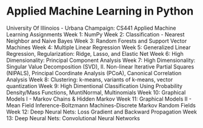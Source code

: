 # Applied Machine Learning in Python
University Of Illinoios - Urbana Champaign: CS441 Applied Machine Learning Assignments
Week 1: NumPy
Week 2: Classification - Nearest Neighbor and Naive Bayes
Week 3: Random Forests and Support Vector Machines
Week 4: Multiple Linear Regression
Week 5: Generalized Linear Regression, Regularization: Ridge, Lasso, and Elastic Net
Week 6: High Dimensionality: Principal Component Analysis
Week 7: High Dimensionality: Singular Value Decomposition (SVD), II.	Non-linear Iterative Partial Squares (NIPALS), Principal Coordinate Analysis (PCoA), Canonical Correlation Analysis
Week 8: Clustering: k-means, variants of k-means, vector quantization
Week 9: High Dimentional Classification Using Probability Density/Mass Functions, MuntiNormal, Multinomials
Week 10: Graphical Models I - Markov Chains & Hidden Markov
Week 11: Graphical Models II - Mean Field Inference-Boltzmann Machines-Discrete Markov Random Fields
Week 12: Deep Neural Nets: Loss Gradient and Backward Propagation
Week 13: Deep Neural Nets: Convolutional Neural Networks

